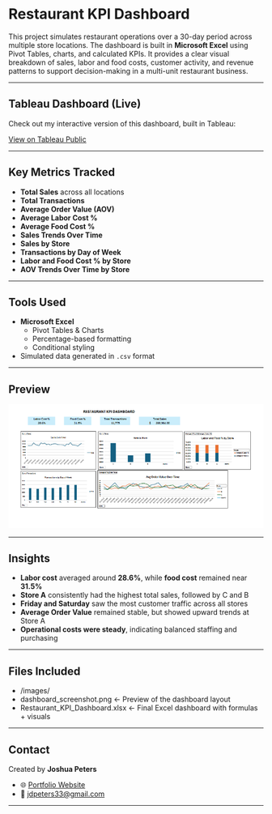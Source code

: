# Restaurant KPI Dashboard

This project simulates restaurant operations over a 30-day period across multiple store locations. The dashboard is built in **Microsoft Excel** using Pivot Tables, charts, and calculated KPIs. It provides a clear visual breakdown of sales, labor and food costs, customer activity, and revenue patterns to support decision-making in a multi-unit restaurant business.

---

## Tableau Dashboard (Live)

Check out my interactive version of this dashboard, built in Tableau:

[View on Tableau Public](https://public.tableau.com/app/profile/joshua.peters1940/viz/Book1_17544206343460/Dashboard1#1)

---

## Key Metrics Tracked
- **Total Sales** across all locations
- **Total Transactions**
- **Average Order Value (AOV)**
- **Average Labor Cost %**
- **Average Food Cost %**
- **Sales Trends Over Time**
- **Sales by Store**
- **Transactions by Day of Week**
- **Labor and Food Cost % by Store**
- **AOV Trends Over Time by Store**

---

## Tools Used
- **Microsoft Excel**
  - Pivot Tables & Charts
  - Percentage-based formatting
  - Conditional styling
- Simulated data generated in `.csv` format

---

## Preview

![Dashboard Screenshot](images/dashboard_screenshot.png)

---

## Insights
- **Labor cost** averaged around **28.6%**, while **food cost** remained near **31.5%**
- **Store A** consistently had the highest total sales, followed by C and B
- **Friday and Saturday** saw the most customer traffic across all stores
- **Average Order Value** remained stable, but showed upward trends at Store A
- **Operational costs were steady**, indicating balanced staffing and purchasing

---

## Files Included
- /images/
- dashboard_screenshot.png ← Preview of the dashboard layout
- Restaurant_KPI_Dashboard.xlsx ← Final Excel dashboard with formulas + visuals


---

## Contact

Created by **Joshua Peters**  
- 🌐 [Portfolio Website](https://e-portfolio-one-gold.vercel.app/)
- 📧 jdpeters33@gmail.com

---

